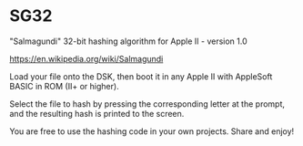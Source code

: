 # SG32
"Salmagundi" 32-bit hashing algorithm for Apple II - version 1.0

https://en.wikipedia.org/wiki/Salmagundi

Load your file onto the DSK, then boot it in any Apple II with AppleSoft BASIC in ROM (II+ or higher).

Select the file to hash by pressing the corresponding letter at the prompt, and the resulting hash is printed to the screen.

You are free to use the hashing code in your own projects. Share and enjoy!


